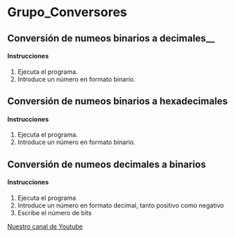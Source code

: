 # Grupo_Conversores
 
## Conversión de numeos __binarios__ a __decimales____

#### Instrucciones
1. Ejecuta el programa.
2. Introduce un número en formato binario.

## Conversión de numeos __binarios__ a __hexadecimales__

#### Instrucciones
1. Ejecuta el programa.
2. Introduce un número en formato binario.

## Conversión de numeos __decimales__ a __binarios__

#### Instrucciones
1. Ejecuta el programa
2. Introduce un número en formato decimal, tanto positivo como negativo
3. Escribe el número de bits


[Nuestro canal de Youtube](https://www.youtube.com/watch?v=dQw4w9WgXcQ)